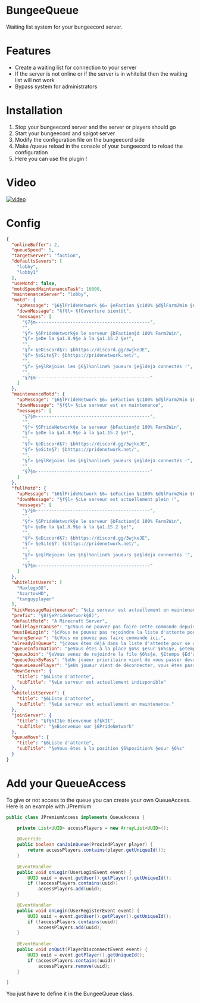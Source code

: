 # BungeeQueue

Waiting list system for your bungeecord server.

# Features

* Create a waiting list for connection to your server
* If the server is not online or if the server is in whitelist then the waiting list will not work
* Bypass system for administrators

# Installation

1. Stop your bungeecord server and the server or players should go
2. Start your bungeecord and spigot server
3. Modify the configuration file on the bungeecord side
4. Make /queue reload in the console of your bungeecord to reload the configuration
5. Here you can use the plugin !

# Video

[![video](https://img.youtube.com/vi/dRAf7EXnPCg/0.jpg)](https://www.youtube.com/watch?v=dRAf7EXnPCg)

# Config
```json
{
  "onlineBuffer": 2,
  "queueSpeed": 5,
  "targetServer": "faction",
  "defaultsSevers": [
    "lobby",
    "lobby1"
  ],
  "useMotd": false,
  "motdSpeedMaintenanceTask": 10000,
  "maintenanceServer": "lobby",
  "motd": {
    "upMessage": "§6§lPrideNetwork §6✭ §eFaction §c100% §d§lFarm2Win §6✭ §7(§e1.8§7)",
    "downMessage": "§f§l» §fOuverture bientôt",
    "messages": [
      "§7§m-------------------------------------------",
      "",
      "§f» §6PrideNetwork§e le serveur §bFaction§d 100% Farm2Win",
      "§f» §eDe la §a1.8.9§e à la §a1.15.2 §e!",
      "",
      "§f» §eDiscord§7: §bhttps://discord.gg/3wjkeJE",
      "§f» §eSite§7: §bhttps://pridenetwork.net/",
      "",
      "§f» §e§lRejoins les §6§l%online% joueurs §e§ldéjà connectés !",
      "",
      "§7§m-------------------------------------------"
    ]
  },
  "maintenanceMotd": {
    "upMessage": "§6§lPrideNetwork §6✭ §eFaction §c100% §d§lFarm2Win §6✭ §7(§e1.8§7)",
    "downMessage": "§f§l» §cLe serveur est en maintenance",
    "messages": [
      "§7§m-------------------------------------------",
      "",
      "§f» §6PrideNetwork§e le serveur §bFaction§d 100% Farm2Win",
      "§f» §eDe la §a1.8.9§e à la §a1.15.2 §e!",
      "",
      "§f» §eDiscord§7: §bhttps://discord.gg/3wjkeJE",
      "§f» §eSite§7: §bhttps://pridenetwork.net/",
      "",
      "§f» §e§lRejoins les §6§l%online% joueurs §e§ldéjà connectés !",
      "",
      "§7§m-------------------------------------------"
    ]
  },
  "fullMotd": {
    "upMessage": "§6§lPrideNetwork §6✭ §eFaction §c100% §d§lFarm2Win §6✭ §7(§e1.8§7)",
    "downMessage": "§f§l» §cLe serveur est actuellement plein !",
    "messages": [
      "§7§m-------------------------------------------",
      "",
      "§f» §6PrideNetwork§e le serveur §bFaction§d 100% Farm2Win",
      "§f» §eDe la §a1.8.9§e à la §a1.15.2 §e!",
      "",
      "§f» §eDiscord§7: §bhttps://discord.gg/3wjkeJE",
      "§f» §eSite§7: §bhttps://pridenetwork.net/",
      "",
      "§f» §e§lRejoins les §6§l%online% joueurs §e§ldéjà connectés !",
      "",
      "§7§m-------------------------------------------"
    ]
  },
  "whitelistUsers": [
    "Maxlego08",
    "AzartoxHD",
    "tanguyplayer"
  ],
  "kickMessageMaintenance": "§cLe serveur est actuellement en maintenance",
  "prefix": "§8(§ePrideNetwork§8)",
  "defaultMotd": "A Minecraft Server",
  "onliPlayerCanUse": "§cVous ne pouvez pas faire cette commande depuis la console.",
  "mustBeLogin": "§cVous ne pouvez pas rejoindre la liste d'attente pour le moment.",
  "wrongServer": "§cVous ne pouvez pas faire commande ici.",
  "alreadyInQueue": "§cVous êtes déjà dans la liste d'attente pour se connecter au serveur.",
  "queueInformation": "§eVous êtes à la place §6%s §esur §6%s§e, §etemps §ed'attente §eestité §eà §6%s§e.",
  "queueJoin": "§eVous venez de rejoindre la file §6%s§e, §Etemps §Ed'attente §Eestimé §eà §6%s§e.",
  "queueJoinByPass": "§eUn joueur prioritaire vient de vous passer devant.",
  "queueLeavePlayer": "§eUn joueur vient de déconnecter, vous êtes passez à la position §6%s §esur §6%s§e.",
  "downServer": {
    "title": "§6Liste d'attente",
    "subTitle": "§eLe serveur est actuellement indisponible"
  },
  "whitelistServer": {
    "title": "§6Liste d'attente",
    "subTitle": "§eLe serveur est actuellement en maintenance."
  },
  "joinServer": {
    "title": "§f§kII§e Bienvenue §f§kII",
    "subTitle": "§eBienvenue sur §6PrideNetwork"
  },
  "queueMove": {
    "title": "§6Liste d'attente",
    "subTitle": "§eVous êtes à la position §6%position% §esur §6%s"
  }
}
```

# Add your QueueAccess

To give or not access to the queue you can create your own QueueAccess. Here is an example with JPremium
```java
public class JPremiumAccess implements QueueAccess {

	private List<UUID> accessPlayers = new ArrayList<UUID>();
	
	@Override
	public boolean canJoinQueue(ProxiedPlayer player) {
		return accessPlayers.contains(player.getUniqueId());
	}
	
	@EventHandler
	public void onLogin(UserLoginEvent event) {
		UUID uuid = event.getUser().getPlayer().getUniqueId();
		if (!accessPlayers.contains(uuid))
			accessPlayers.add(uuid);
	}

	@EventHandler
	public void onLogin(UserRegisterEvent event) {
		UUID uuid = event.getUser().getPlayer().getUniqueId();
		if (!accessPlayers.contains(uuid))
			accessPlayers.add(uuid);
	}
	
	@EventHandler
	public void onQuit(PlayerDisconnectEvent event) {
		UUID uuid = event.getPlayer().getUniqueId();
		if (accessPlayers.contains(uuid))
			accessPlayers.remove(uuid);
	}

}
```
You just have to define it in the BungeeQueue class.
